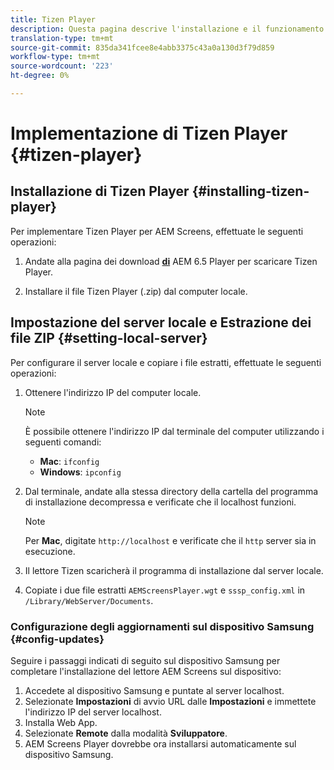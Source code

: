 ```yaml
---
title: Tizen Player
description: Questa pagina descrive l'installazione e il funzionamento di Tizen Player.
translation-type: tm+mt
source-git-commit: 835da341fcee8e4abb3375c43a0a130d3f79d859
workflow-type: tm+mt
source-wordcount: '223'
ht-degree: 0%

---
```



# Implementazione di Tizen Player {#tizen-player}

## Installazione di Tizen Player {#installing-tizen-player}

Per implementare Tizen Player per  AEM Screens, effettuate le seguenti operazioni:

1. Andate alla pagina dei download [**di**](https://download.macromedia.com/screens/) AEM 6.5 Player per scaricare Tizen Player.

1. Installare il file Tizen Player (.zip) dal computer locale.

## Impostazione del server locale e Estrazione dei file ZIP {#setting-local-server}

Per configurare il server locale e copiare i file estratti, effettuate le seguenti operazioni:

1. Ottenere l&#39;indirizzo IP del computer locale.

   >[!NOTE]
   >È possibile ottenere l&#39;indirizzo IP dal terminale del computer utilizzando i seguenti comandi:
   >* **Mac**: `ifconfig`
   >* **Windows**: `ipconfig`


1. Dal terminale, andate alla stessa directory della cartella del programma di installazione decompressa e verificate che il localhost funzioni.

   >[!NOTE]
   >Per **Mac**, digitate `http://localhost` e verificate che il `http` server sia in esecuzione.

1. Il lettore Tizen scaricherà il programma di installazione dal server locale.

1. Copiate i due file estratti `AEMScreensPlayer.wgt` e `sssp_config.xml` in `/Library/WebServer/Documents`.

### Configurazione degli aggiornamenti sul dispositivo Samsung {#config-updates}

Seguire i passaggi indicati di seguito sul dispositivo Samsung per completare l&#39;installazione del lettore AEM Screens  sul dispositivo:

1. Accedete al dispositivo Samsung e puntate al server localhost.
1. Selezionate **Impostazioni** di avvio URL dalle **Impostazioni** e immettete l&#39;indirizzo IP del server localhost.
1. Installa Web App.
1. Selezionate **Remote** dalla modalità **Sviluppatore**.
1.  AEM Screens Player dovrebbe ora installarsi automaticamente sul dispositivo Samsung.



